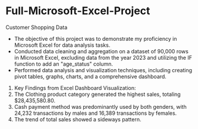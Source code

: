 # Full-Microsoft-Excel-Project

Customer Shopping Data
-	The objective of this project was to demonstrate my proficiency in Microsoft Excel for data analysis tasks.
-	Conducted data cleaning and aggregation on a dataset of 90,000 rows in Microsoft Excel, excluding data from the year 2023 and utilizing the IF function to add an     "age_status" column.
-	Performed data analysis and visualization techniques, including creating pivot tables, graphs, charts, and a comprehensive dashboard.
   1.	Key Findings from Excel Dashboard Visualization:
   2.	The Clothing product category generated the highest sales, totaling $28,435,580.80.
   3.	Cash payment method was predominantly used by both genders, with 24,232 transactions by males and 16,389 transactions by females.
   4.	The trend of total sales showed a sideways pattern.

